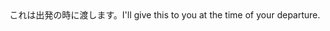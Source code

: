 <tr><td>これは出発の時に渡します。<td><tr><tr><td>I'll give this to you at the time of your departure.<td><tr></table>

